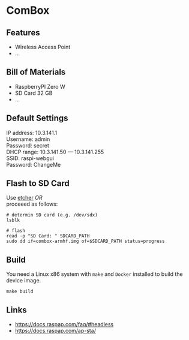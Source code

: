 # ComBox

## Features

- Wireless Access Point
- ...

## Bill of Materials

- RaspberryPI Zero W
- SD Card 32 GB
- ...

## Default Settings
IP address: 10.3.141.1  
Username: admin  
Password: secret  
DHCP range: 10.3.141.50 — 10.3.141.255  
SSID: raspi-webgui  
Password: ChangeMe  

## Flash to SD Card
Use [etcher](https://www.balena.io/etcher/)
*OR*  
proceeed as follows:
```
# determin SD card (e.g. /dev/sdx)
lsblk 

# flash
read -p "SD Card: " SDCARD_PATH
sudo dd if=combox-armhf.img of=$SDCARD_PATH status=progress
```

## Build

You need a Linux x86 system with `make` and `Docker` installed to build the device image.
```
make build
```

## Links

- https://docs.raspap.com/faq/#headless
- https://docs.raspap.com/ap-sta/
